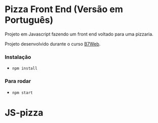 # Pizza Front End (Versão em Português)

Projeto em Javascript fazendo um front end voltado para uma pizzaria.

Projeto desenvolvido durante o curso [B7Web](https://b7web.com.br).

### Instalação
- `npm install`

### Para rodar
- `npm start`

# J S - p i z z a 
 
 
